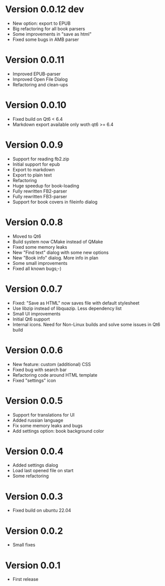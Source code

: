 # Version 0.0.12 dev #
 * New option: export to EPUB
 * Big refactoring for all book parsers
 * Some improvements in "save as html"
 * Fixed some bugs in AMB parser

# Version 0.0.11 #
 * Improved EPUB-parser
 * Improved Open File Dialog
 * Refactoring and clean-ups

# Version 0.0.10 #
 * Fixed build on Qt6 < 6.4
 * Markdown export available only woth qt6 >= 6.4

# Version 0.0.9 #
 * Support for reading fb2.zip
 * Initial support for epub
 * Export to markdown
 * Export to plain text
 * Refactoring
 * Huge speedup for book-loading
 * Fully rewritten FB2-parser
 * Fully rewritten FB3-parser
 * Support for book covers in fileinfo dialog

# Version 0.0.8 #
 * Moved to Qt6
 * Build system now CMake instead of QMake
 * Fixed some memory leaks
 * New "Find text" dialog with some new options
 * New "Book info" dialog. More info in plan
 * Some small improvements
 * Fixed all known bugs;-)

# Version 0.0.7 #
 * Fixed: "Save as HTML" now saves file with default stylesheet
 * Use libzip instead of libquazip. Less dependency list
 * Small UI improvements
 * Initial Qt6 support
 * Internal icons. Need for Non-Linux builds and solve some issues in Qt6 build

# Version 0.0.6 #

 * New feature: custom (additional) CSS
 * Fixed bug with search bar
 * Refactoring code around HTML template
 * Fixed "settings" icon

# Version 0.0.5 #
 
 * Support for translations for UI
 * Added russian language
 * Fix some memory leaks and bugs
 * Add settings option: book background color

# Version 0.0.4 #

 * Added settings dialog
 * Load last opened file on start
 * Some refactoring

# Version 0.0.3 #

 * Fixed build on ubuntu 22.04


# Version 0.0.2 #

 * Small fixes

# Version 0.0.1 #

 * First release


